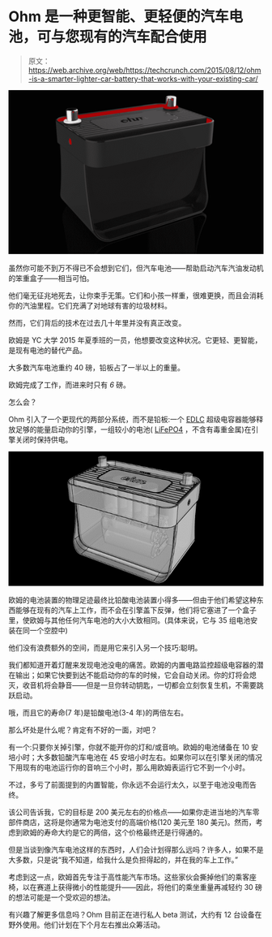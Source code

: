 # Ohm 是一种更智能、更轻便的汽车电池，可与您现有的汽车配合使用

> 原文：<https://web.archive.org/web/https://techcrunch.com/2015/08/12/ohm-is-a-smarter-lighter-car-battery-that-works-with-your-existing-car/>

![ohm](img/8cd44623c07b69afa9295f944bed7172.png)

虽然你可能不到万不得已不会想到它们，但汽车电池——帮助启动汽车汽油发动机的笨重盒子——相当可怕。

他们毫无征兆地死去，让你束手无策。它们和小孩一样重，很难更换，而且会消耗你的汽油里程。它们充满了对地球有害的垃圾材料。

然而，它们背后的技术在过去几十年里并没有真正改变。

欧姆是 YC 大学 2015 年夏季班的一员，他想要改变这种状况。它更轻、更智能，是现有电池的替代产品。

大多数汽车电池重约 40 磅，铅板占了一半以上的重量。

欧姆完成了工作，而进来时只有 *6* 磅。

怎么会？

Ohm 引入了一个更现代的两部分系统，而不是铅板:一个 [EDLC](https://web.archive.org/web/20230222130709/https://en.wikipedia.org/wiki/Electric_double-layer_capacitor) 超级电容器能够释放足够的能量启动你的引擎，一组较小的电池( [LiFePO4](https://web.archive.org/web/20230222130709/https://en.wikipedia.org/wiki/Lithium_iron_phosphate_battery) ，不含有毒重金属)在引擎关闭时保持供电。

![ohm 2](img/e6c0e612a2a9ade7c3354da6f835b989.png)

欧姆的电池装置的物理足迹最终比铅酸电池装置小得多——但由于他们希望这种东西能够在现有的汽车上工作，而不会在引擎盖下反弹，他们将它塞进了一个盒子里，使欧姆与其他任何汽车电池的大小大致相同。(具体来说，它与 35 组电池安装在同一个空腔中)

他们没有浪费额外的空间，而是用它来引入另一个技巧:聪明。

我们都知道开着灯醒来发现电池没电的痛苦。欧姆的内置电路监控超级电容器的潜在输出；如果它快要到达不能启动你的车的时候，它会自动关闭。你的灯将会熄灭，收音机将会静音——但是一旦你转动钥匙，一切都会立刻恢复生机，不需要跳跃启动。

哦，而且它的寿命(7 年)是铅酸电池(3-4 年)的两倍左右。

那么坏处是什么呢？肯定有不好的一面，对吧？

有一个:只要你关掉引擎，你就不能开你的灯和/或音响。欧姆的电池储备在 10 安培小时；大多数铅酸汽车电池在 45 安培小时左右。如果你可以在引擎关闭的情况下用现有的电池运行你的音响三个小时，那么用欧姆表运行它不到一个小时。

不过，多亏了前面提到的内置智能，你永远不会运行太久，以至于电池没电而告终。

该公司告诉我，它的目标是 200 美元左右的价格点——如果你走进当地的汽车零部件商店，这将是你通常为电池支付的高端价格(120 美元至 180 美元)。然而，考虑到欧姆的寿命大约是它的两倍，这个价格最终还是行得通的。

但是当谈到像汽车电池这样的东西时，人们会计划得那么远吗？许多人，如果不是大多数，只是说“我不知道，给我什么是负担得起的，并在我的车上工作。”

考虑到这一点，欧姆首先专注于高性能汽车市场。这些家伙会撕掉他们的乘客座椅，以在赛道上获得微小的性能提升——因此，将他们的乘坐重量再减轻约 30 磅的想法可能是一个受欢迎的想法。

有兴趣了解更多信息吗？Ohm 目前正在进行私人 beta 测试，大约有 12 台设备在野外使用。他们计划在下个月左右推出众筹活动。